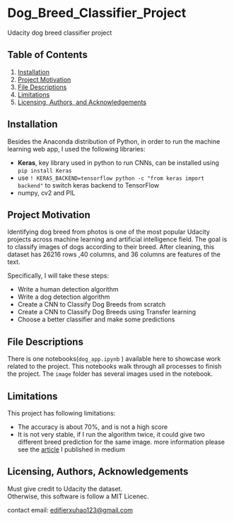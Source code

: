 # Dog_Breed_Classifier_Project
Udacity dog breed classifier project

## Table of Contents

1. [Installation](#installation)
2. [Project Motivation](#motivation)
3. [File Descriptions](#files)
4. [Limitations](#limitations)
5. [Licensing, Authors, and Acknowledgements](#licensing)

## Installation <a name="installation"></a>

Besides the Anaconda distribution of Python, in order to run the machine learning web app, I used the following libraries:
- **Keras**, key library used in python to run CNNs, can be installed using `pip install Keras`
- use `! KERAS_BACKEND=tensorflow python -c "from keras import backend"` to switch keras backend to TensorFlow
- numpy, cv2 and PIL

## Project Motivation<a name="motivation"></a>

Identifying dog breed from photos is one of the most popular Udacity projects across machine learning and artificial intelligence field. The goal is to classify images of dogs according to their breed.
After cleaning, this dataset has 26216 rows ,40 columns, and 36 columns are features of the text.

Specifically, I will take these steps:
- Write a human detection algorithm
- Write a dog detection algorithm
- Create a CNN to Classify Dog Breeds from scratch
- Create a CNN to Classify Dog Breeds using Transfer learning
- Choose a better classifier and make some predictions

## File Descriptions <a name="files"></a>

There is one notebooks(`dog_app.ipynb` ) available here to showcase work related to the project.  This notebooks walk through all processes to finish the project.
The `image` folder has several images used in the notebook.

## Limitations <a name="limitations"></a>

This project has following limitations:
- The accuracy is about 70%, and is not a high score
- It is not very stable, if I run the algorithm twice, it could give two different breed prediction for the same image.
more information please see the [article](https://medium.com/@edifierxuhao123/a-dog-identification-algorithm-using-cnns-and-transfer-learning-91294822744c) I published in medium
## Licensing, Authors, Acknowledgements<a name="licensing"></a>

Must give credit to Udacity the dataset.  
Otherwise, this software is follow a MIT Licenec.

contact email: edifierxuhao123@gmail.com
